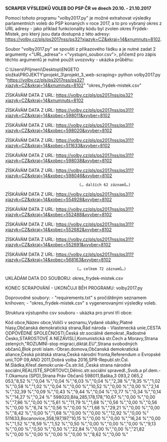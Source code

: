 **SCRAPER VÝSLEDKŮ VOLEB DO PSP ČR ve dnech 20.10. - 21.10.2017**

Pomocí tohoto programu "volby2017.py" je možné extrahovat výsledky parlamentních voleb do PSP konaných v roce 2017, a to pro vybraný okres z URL adresy - jako příklad funkcionality kódu byl zvolen okres Frýdek-Místek, pro který jsou data dostupná z této adresy: https://volby.cz/pls/ps2017nss/ps32?xjazyk=CZ&xkraj=14&xnumnuts=8102. 

Soubor "volby2017.py" se spouští z příkazového řádku a je nutné zadat 2 argumenty <"URL_adresa"> <"vystupni_soubor.csv">, přičemž pro zápis těchto argumentů je nutné použít uvozovky - ukázka průběhu: 

C:\Users\Příjmení\Desktop\ENGETO složka\PROJEKTY\projekt_3\projekt_3_web-scraping> python volby2017.py "https://volby.cz/pls/ps2017nss/ps32?xjazyk=CZ&xkraj=14&xnumnuts=8102" "okres_frydek-mistek.csv"

ZÍSKÁVÁM DATA Z URL: https://volby.cz/pls/ps2017nss/ps32?xjazyk=CZ&xkraj=14&xnumnuts=8102

ZÍSKÁVÁM DATA Z URL: https://volby.cz/pls/ps2017nss/ps311?xjazyk=CZ&xkraj=14&xobec=598011&xvyber=8102

ZÍSKÁVÁM DATA Z URL: https://volby.cz/pls/ps2017nss/ps311?xjazyk=CZ&xkraj=14&xobec=598020&xvyber=8102

ZÍSKÁVÁM DATA Z URL: https://volby.cz/pls/ps2017nss/ps311?xjazyk=CZ&xkraj=14&xobec=511633&xvyber=8102

ZÍSKÁVÁM DATA Z URL: https://volby.cz/pls/ps2017nss/ps311?xjazyk=CZ&xkraj=14&xobec=598038&xvyber=8102

ZÍSKÁVÁM DATA Z URL: https://volby.cz/pls/ps2017nss/ps311?xjazyk=CZ&xkraj=14&xobec=598046&xvyber=8102

                                     (… dalších 62 záznamů…)

ZÍSKÁVÁM DATA Z URL: https://volby.cz/pls/ps2017nss/ps311?xjazyk=CZ&xkraj=14&xobec=554928&xvyber=8102

ZÍSKÁVÁM DATA Z URL: https://volby.cz/pls/ps2017nss/ps311?xjazyk=CZ&xkraj=14&xobec=552488&xvyber=8102

ZÍSKÁVÁM DATA Z URL: https://volby.cz/pls/ps2017nss/ps311?xjazyk=CZ&xkraj=14&xobec=552682&xvyber=8102

ZÍSKÁVÁM DATA Z URL: https://volby.cz/pls/ps2017nss/ps311?xjazyk=CZ&xkraj=14&xobec=552691&xvyber=8102

ZÍSKÁVÁM DATA Z URL: https://volby.cz/pls/ps2017nss/ps311?xjazyk=CZ&xkraj=14&xobec=568163&xvyber=8102

                                    (… celkem 72 záznamů…)

UKLÁDÁM DATA DO SOUBORU: okres_frydek-mistek.csv

KONEC SCRAPOVÁNÍ - UKONČUJI BĚH PROGRAMU: volby2017.py

Doprovodné soubory: - "requirements.txt" s pročištěným seznamem knihoven; - "okres_frydek-mistek.csv" s vygenerovanými výsledky voleb.

Struktura výstupního csv souboru - ukázka pro první tři obce:

Kód obce,Název obce,Voliči v seznamu,Vydané obálky,Platné hlasy,Občanská demokratická strana,Řád národa - Vlastenecká unie,CESTA ODPOVĚDNÉ SPOLEČNOSTI,Česká str.sociálně demokrat.,Radostné Česko,STAROSTOVÉ A NEZÁVISLÍ,Komunistická str.Čech a Moravy,Strana zelených,"ROZUMNÍ-stop migraci,diktát.EU",Strana svobodných občanů,Blok proti islam.-Obran.domova,Občanská demokratická aliance,Česká pirátská strana,Česká národní fronta,Referendum o Evropské unii,TOP 09,ANO 2011,Dobrá volba 2016,SPR-Republ.str.Čsl. M.Sládka,Křesť.demokr.unie-Čs.str.lid.,Česká strana národně sociální,REALISTÉ,SPORTOVCI,Dělnic.str.sociální spravedl.,Svob.a př.dem.-T.Okamura (SPD),Strana Práv Občanů
598011,Baška,3 093,2 065,2 053,"8,52 %","0,04 %","0,04 %","6,03 %","0,04 %","2,38 %","9,35 %","1,02 %","0,58 %","1,02 %","0,04 %","0,00 %","10,52 %","0,00 %","0,00 %","2,14 %","32,39 %","0,09 %","0,43 %","9,44 %","0,04 %","0,77 %","0,34 %","0,14 %","14,27 %","0,24 %"
598020,Bílá,285,178,178,"10,67 %","0,00 %","0,00 %","7,86 %","0,00 %","5,61 %","11,79 %","1,68 %","0,56 %","0,00 %","0,56 %","0,00 %","6,74 %","0,56 %","0,00 %","1,68 %","29,21 %","0,00 %","0,00 %","8,42 %","0,00 %","1,68 %","0,00 %","0,00 %","12,92 %","0,00 %"
511633,Bocanovice,358,197,197,"10,15 %","0,00 %","0,00 %","16,24 %","0,00 %","1,52 %","6,59 %","1,52 %","0,50 %","0,00 %","0,00 %","0,00 %","9,13 %","0,00 %","0,50 %","0,50 %","22,84 %","0,00 %","0,00 %","21,82 %","0,00 %","0,00 %","0,00 %","0,00 %","8,62 %","0,00 %"
